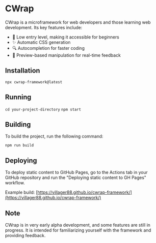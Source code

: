 # CWrap

CWrap is a microframework for web developers and those learning web development. Its key features include:

- 👶 Low entry level, making it accessible for beginners
- ✨ Automatic CSS generation
- 🔍 Autocompletion for faster coding
- 👀 Preview-based manipulation for real-time feedback

## Installation

`npx cwrap-framework@latest`

## Running

`cd your-project-directory`
`npm start`

## Building

To build the project, run the following command:

`npm run build`

## Deploying

To deploy static content to GitHub Pages, go to the Actions tab in your GitHub repository and run the "Deploying static content to GH Pages" workflow.

Example build: [https://villager88.github.io/cwrap-framework/](https://villager88.github.io/cwrap-framework/)

## Note

CWrap is in very early alpha development, and some features are still in progress. It is intended for familiarizing yourself with the framework and providing feedback.
